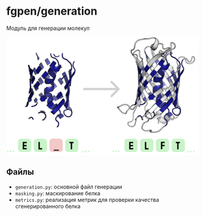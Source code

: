 # fgpen/generation

Модуль для генерации молекул

<div align="center">
  <img src="https://github.com/rimgro/biocadprotein/blob/master/img/generation_protein.png?raw=true" width=600px>
</div>

## Файлы
- `generation.py`: основной файл генерации
- `masking.py`: маскирование белка
- `metrics.py`: реализация метрик для проверки качества сгенерированного белка
